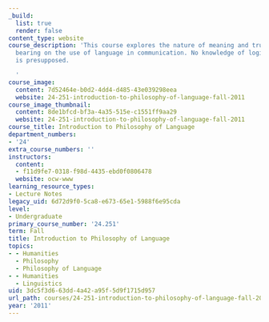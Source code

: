 ```yaml
---
_build:
  list: true
  render: false
content_type: website
course_description: 'This course explores the nature of meaning and truth, and their
  bearing on the use of language in communication. No knowledge of logic or linguistics
  is presupposed.

  '
course_image:
  content: 7d52464e-b0d2-4dd4-d485-43e039298eea
  website: 24-251-introduction-to-philosophy-of-language-fall-2011
course_image_thumbnail:
  content: 8de1bfcd-bf3a-4a35-515e-c1551ff9aa29
  website: 24-251-introduction-to-philosophy-of-language-fall-2011
course_title: Introduction to Philosophy of Language
department_numbers:
- '24'
extra_course_numbers: ''
instructors:
  content:
  - f11d9fe7-0318-f98d-4435-ebd0f0806478
  website: ocw-www
learning_resource_types:
- Lecture Notes
legacy_uid: 6d72d9f0-5ca8-e673-65e1-5988f6e95cda
level:
- Undergraduate
primary_course_number: '24.251'
term: Fall
title: Introduction to Philosophy of Language
topics:
- - Humanities
  - Philosophy
  - Philosophy of Language
- - Humanities
  - Linguistics
uid: 3dc5f3d6-63dd-4a42-a95f-5d9f1715d957
url_path: courses/24-251-introduction-to-philosophy-of-language-fall-2011
year: '2011'
---
```

